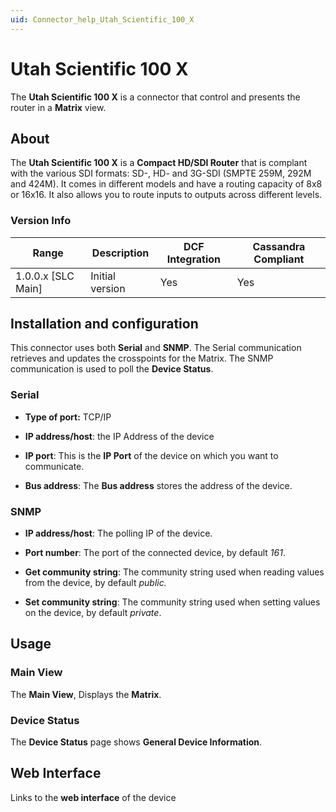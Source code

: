 ```yaml
---
uid: Connector_help_Utah_Scientific_100_X
---
```


# Utah Scientific 100 X

The **Utah Scientific 100 X** is a connector that control and presents the router in a **Matrix** view.

## About

The **Utah Scientific 100 X** is a **Compact HD/SDI Router** that is complant with the various SDI formats: SD-, HD- and 3G-SDI (SMPTE 259M, 292M and 424M). It comes in different models and have a routing capacity of 8x8 or 16x16. It also allows you to route inputs to outputs across different levels.

### Version Info

| Range | Description | DCF Integration | Cassandra Compliant |
|----------------------|-----------------|---------------------|-------------------------|
| 1.0.0.x [SLC Main]   | Initial version | Yes                 | Yes                     |


## Installation and configuration

This connector uses both **Serial** and **SNMP**. The Serial communication retrieves and updates the crosspoints for the Matrix. The SNMP communication is used to poll the **Device Status**.

### Serial
- **Type of port:** TCP/IP

- **IP address/host**: the IP Address of the device

- **IP port**: This is the **IP Port** of the device on which you want to communicate.

- **Bus address**: The **Bus address** stores the address of the device.

### SNMP
- **IP address/host**: The polling IP of the device.

- **Port number**: The port of the connected device, by default *161*.

- **Get community string**: The community string used when reading values from the device, by default *public.*

- **Set community string**: The community string used when setting values on the device, by default *private*.

## Usage

### Main View

The **Main View**, Displays the **Matrix**.

### Device Status

The **Device Status** page shows **General Device Information**.

## Web Interface
Links to the **web interface** of the device
